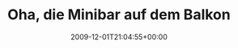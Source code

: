 ---
retweeted: false
source: <a href="http://twitter.com" rel="nofollow">Twitter Web Client</a>
entities:
  hashtags: []
  symbols: []
  user_mentions:
  - name: fihu
    screen_name: fihu
    indices:
    - '73'
    - '78'
    id_str: '685283'
    id: '685283'
  urls: []
display_text_range:
- '0'
- '79'
favorite_count: '0'
id_str: '6246847762'
truncated: false
retweet_count: '0'
id: '6246847762'
created_at: Tue Dec 01 21:04:55 +0000 2009
favorited: false
full_text: Oha, die Minibar auf dem Balkon ist hier auch in Frostgefahr... (Tip via
  [@fihu](https://twitter.com/fihu))
lang: de
tags:
- pesos:twitter
date: '2009-12-01T21:04:55+00:00'
src: https://twitter.com/bascht/status/6246847762
original_url: https://twitter.com/bascht/status/6246847762
type: twitter_tweet
text: Oha, die Minibar auf dem Balkon ist hier auch in Frostgefahr... (Tip via [@fihu](https://twitter.com/fihu))
title: Oha, die Minibar auf dem Balkon

---